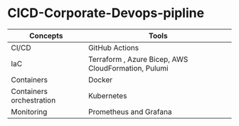 # CICD-Corporate-Devops-pipline

| Concepts | Tools |
| --- | --- |
| CI/CD |	GitHub Actions	| Jenkins, GitLab, CircleCI
|	IaC	| Terraform , Azure Bicep, AWS CloudFormation, Pulumi
|	Containers |	Docker	
|	Containers orchestration |Kubernetes	
|	Monitoring | Prometheus and Grafana	| Datadog
